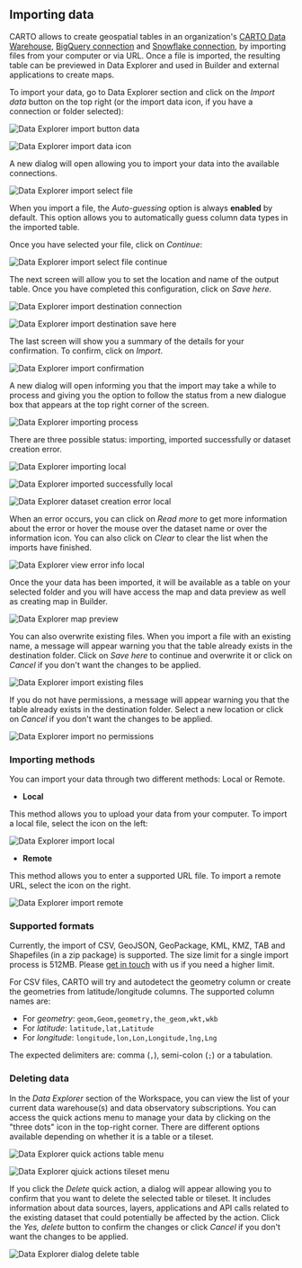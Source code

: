 ## Importing data

CARTO allows to create geospatial tables in an organization's [CARTO Data Warehouse](../../connections/carto-data-warehouse), [BigQuery connection](../../connections/creating-a-connection/#connection-to-bigquery) and [Snowflake connection](../../connections/creating-a-connection/#connection-to-snowflake), by importing files from your computer or via URL. Once a file is imported, the resulting table can be previewed in Data Explorer and used in Builder and external applications to create maps.

To import your data, go to Data Explorer section and click on the *Import data* button on the top right (or the import data icon, if you have a connection or folder selected):

![Data Explorer import button data](/img/cloud-native-workspace/data-explorer/de_the_import_button_data.png)

![Data Explorer import data icon](/img/cloud-native-workspace/data-explorer/de_the_import_icon.png)

A new dialog will open allowing you to import your data into the available connections.

![Data Explorer import select file](/img/cloud-native-workspace/data-explorer/de_the_import_select_file_check.png)

When you import a file, the *Auto-guessing* option is always **enabled** by default. This option allows you to automatically guess column data types in the imported table.

Once you have selected your file, click on *Continue*:

![Data Explorer import select file continue](/img/cloud-native-workspace/data-explorer/de_the_import_select_file_check_continue.png)

The next screen will allow you to set the location and name of the output table. Once you have completed this configuration, click on *Save here*.

![Data Explorer import destination connection](/img/cloud-native-workspace/data-explorer/de_the_import_destination_check_connection.png)

![Data Explorer import destination save here](/img/cloud-native-workspace/data-explorer/de_the_import_destination_check_save_here.png)

The last screen will show you a summary of the details for your confirmation. To confirm, click on *Import*.

![Data Explorer import confirmation](/img/cloud-native-workspace/data-explorer/de_the_import_check_confirmation.png)

A new dialog will open informing you that the import may take a while to process and giving you the option to follow the status from a new dialogue box that appears at the top right corner of the screen.

![Data Explorer importing process](/img/cloud-native-workspace/data-explorer/de_the_importing_process.png)

There are three possible status: importing, imported successfully or dataset creation error.

![Data Explorer importing local](/img/cloud-native-workspace/data-explorer/de_importing_local.png)

![Data Explorer imported successfully local](/img/cloud-native-workspace/data-explorer/de_imported_successfully_local.png)

![Data Explorer dataset creation error local](/img/cloud-native-workspace/data-explorer/de_dataset_creation_error_local.png)

When an error occurs, you can click on *Read more* to get more information about the error or hover the mouse over the dataset name or over the information icon. You can also click on *Clear* to clear the list when the imports have finished.

![Data Explorer view error info local](/img/cloud-native-workspace/data-explorer/de_view_error_info_local.png)

Once the your data has been imported, it will be available as a table on your selected folder and you will have access the map and data preview as well as creating map in Builder.

![Data Explorer map preview](/img/cloud-native-workspace/data-explorer/de_the_mappreview_populated_places.png)

You can also overwrite existing files. When you import a file with an existing name, a message will appear warning you that the table already exists in the destination folder. Click on *Save here* to continue and overwrite it or click on *Cancel* if you don't want the changes to be applied.

![Data Explorer import existing files](/img/cloud-native-workspace/data-explorer/de_import_existing_file.png)

<!-- ![Data Explorer import existing files](/img/cloud-native-workspace/data-explorer/de_import_existing_file.png) -->

If you do not have permissions, a message will appear warning you that the table already exists in the destination folder. Select a new location or click on *Cancel* if you don't want the changes to be applied.

![Data Explorer import no permissions](/img/cloud-native-workspace/data-explorer/de_the_import_check_permissions.png)

### Importing methods

You can import your data through two different methods: Local or Remote.

-  **Local**

This method allows you to upload your data from your computer. To import a local file, select the icon on the left:

![Data Explorer import local](/img/cloud-native-workspace/data-explorer/de_import_local.png)

-  **Remote**

This method allows you to enter a supported URL file. To import a remote URL, select the icon on the right.

![Data Explorer import remote](/img/cloud-native-workspace/data-explorer/de_import_remote.png)
### Supported formats
Currently, the import of CSV, GeoJSON, GeoPackage, KML, KMZ, TAB and Shapefiles (in a zip package) is supported. The size limit for a single import process is 512MB. Please [get in touch](mailto:support@carto.com) with us if you need a higher limit. 

For CSV files, CARTO will try and autodetect the geometry column or create the geometries from latitude/longitude columns. The supported column names are: 
* For *geometry*: `geom,Geom,geometry,the_geom,wkt,wkb`
* For *latitude*: `latitude,lat,Latitude`
* For *longitude*: `longitude,lon,Lon,Longitude,lng,Lng`

The expected delimiters are: comma (`,`), semi-colon (`;`) or a tabulation.
### Deleting data

In the *Data Explorer* section of the Workspace, you can view the list of your current data warehouse(s) and data observatory subscriptions. You can access the quick actions menu to manage your data by clicking on the "three dots" icon in the top-right corner. There are different options available depending on whether it is a table or a tileset.

![Data Explorer quick actions table menu](/img/cloud-native-workspace/data-explorer/de_the_quick_actions_table_menu.png)

![Data Explorer qjuick actions tileset menu](/img/cloud-native-workspace/data-explorer/de_the_quick_actions_tileset_menu.png)

If you click the *Delete* quick action, a dialog will appear allowing you to confirm that you want to delete the selected table or tileset. It includes information about data sources, layers, applications and API calls related to the existing dataset that could potentially be affected by the action. Click the *Yes, delete* button to confirm the changes or click *Cancel* if you don't want the changes to be applied.

![Data Explorer dialog delete table](/img/cloud-native-workspace/data-explorer/de_the_delete_table.png)

<!-- ![Data Explorer dialog delete table](/img/cloud-native-workspace/data-explorer/de_delete_table.png) -->